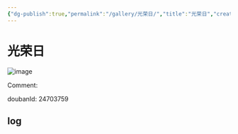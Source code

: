 ```yaml
---
{"dg-publish":true,"permalink":"/gallery/光荣日/","title":"光荣日","created":"2025-05-31T15:41:34.004+08:00"}
---
```



# 光荣日

![image](https://hiraeth-picbed.oss-cn-beijing.aliyuncs.com/20250531154133.webp)

Comment: 



doubanId: 24703759

## log

